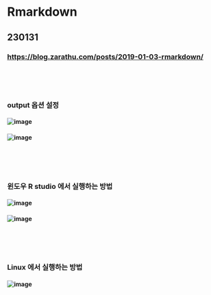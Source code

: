 # Rmarkdown
## 230131
### https://blog.zarathu.com/posts/2019-01-03-rmarkdown/
<br/><br/><br/>

### output 옵션 설정
#### ![image](https://user-images.githubusercontent.com/62974484/215626796-d895667d-c267-4d79-9b53-9fd708e93e7c.png)
#### ![image](https://user-images.githubusercontent.com/62974484/215627012-d2737450-1465-4394-9cc2-1527757e7f74.png)
<br/><br/><br/>

### 윈도우 R studio 에서 실행하는 방법
#### ![image](https://user-images.githubusercontent.com/62974484/215626666-8fa45579-900b-4ddc-ae38-ce0f015186e5.png)
#### ![image](https://user-images.githubusercontent.com/62974484/215626706-0e691163-abc2-417a-aa5f-e1b644e9a263.png)
<br/><br/><br/>

### Linux 에서 실행하는 방법
#### ![image](https://user-images.githubusercontent.com/62974484/215626544-cbf92857-4c79-4d73-8638-255fb8275784.png)
<br/><br/><br/>

